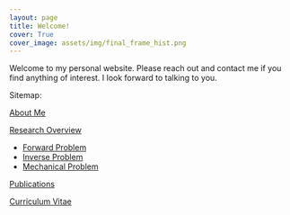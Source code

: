 ```yaml
---
layout: page
title: Welcome!
cover: True
cover_image: assets/img/final_frame_hist.png
---
```

Welcome to my personal website. Please reach out and contact me if you find anything of interest. I look forward to talking to you. 

Sitemap:

[About Me](/about/)

[Research Overview](research/)
* [Forward Problem](/pages/forward-problem/)
* [Inverse Problem](/pages/inverse-problem/)
* [Mechanical Problem](/pages/mechanical-problem/)

[Publications](/publications/)

[Curriculum Vitae](/cv/)


